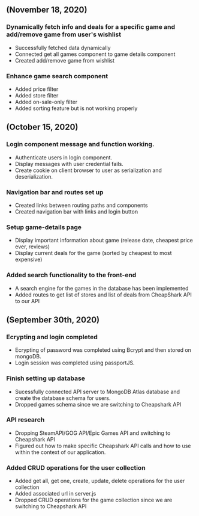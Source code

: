 ## (November 18, 2020)
### Dynamically fetch info and deals for a specific game and add/remove game from user's wishlist
* Successfully fetched data dynamically
* Connected get all games component to game details component
* Created add/remove game from wishlist

### Enhance game search component
* Added price filter
* Added store filter
* Added on-sale-only filter
* Added sorting feature but is not working properly

## (October 15, 2020)

### Login component message and function working.
* Authenticate users in login component.
* Display messages with user credential fails.
* Create cookie on client browser to user as serialization and deserialization.

### Navigation bar and routes set up
* Created links between routing paths and components
* Created navigation bar with links and login button
### Setup game-details page
* Display important information about game (release date, cheapest price ever, reviews)
* Display current deals for the game (sorted by cheapest to most expensive)

### Added search functionality to the front-end
* A search engine for the games in the database has been implemented
* Added routes to get list of stores and list of deals from CheapShark API to our API

## (September 30th, 2020)

### Ecrypting and login completed
* Ecrypting of password was completed using Bcrypt and then stored on mongoDB.
* Login session was completed using passportJS.

### Finish setting up database

* Sucessfully connected API server to MongoDB Atlas database and create the database schema for users.
* Dropped games schema since we are switching to Cheapshark API


### API research

* Dropping SteamAPI/GOG API/Epic Games API and switching to Cheapshark API
* Figured out how to make specific Cheapshark API calls and how to use within the context of our application.

### Added CRUD operations for the user collection

* Added get all, get one, create, update, delete operations for the user collection
* Added associated url in server.js
* Dropped CRUD operations for the game collection since we are switching to Cheapshark API
